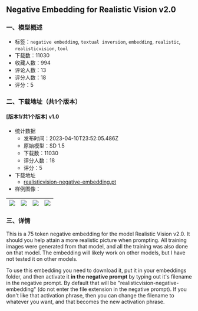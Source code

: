 ## Negative Embedding for Realistic Vision v2.0
### 一、模型概述

- 标签：`negative embedding`, `textual inversion`, `embedding`, `realistic`, `realisticvision`, `tool`
- 下载数：11030
- 收藏人数：994
- 评论人数：13
- 评分人数：18
- 评分：5

### 二、下载地址（共1个版本）

#### [版本1/共1个版本] v1.0

- 统计数据
  - 发布时间：2023-04-10T23:52:05.486Z
  - 原始模型：SD 1.5
  - 下载数：11030
  - 评分人数：18
  - 评分：5
- 下载地址
  - [realisticvision-negative-embedding.pt](https://civitai.com/api/download/models/42247)
- 样例图像：

| <img src="https://image.civitai.com/xG1nkqKTMzGDvpLrqFT7WA/79c4b80a-d5f6-4aaa-aac2-ce2e0ecc7900/width=450/463922.jpeg" /> | <img src="https://image.civitai.com/xG1nkqKTMzGDvpLrqFT7WA/c426deb9-123d-4713-9323-f12844ebc500/width=450/463935.jpeg" /> | <img src="https://image.civitai.com/xG1nkqKTMzGDvpLrqFT7WA/cf8de939-1c03-4f4e-4afa-0bfd00c38c00/width=450/463937.jpeg" /> | <img src="https://image.civitai.com/xG1nkqKTMzGDvpLrqFT7WA/7c3e34e7-1c81-4210-d145-4d7574de8d00/width=450/463936.jpeg" /> |
| ---- | ---- | ---- | ---- |


### 三、详情
<p>This is a 75 token negative embedding for the model Realistic Vision v2.0.  It should you help attain a more realistic picture when prompting.  All training images were generated from that model, and all the training was also done on that model.  The embedding will likely work on other models, but I have not tested it on other models.</p><p>To use this embedding you need to download it, put it in your embeddings folder, and then activate it <strong>in the negative prompt</strong> by typing out it's filename in the negative prompt.  By default that will be "realisticvision-negative-embedding" (do not enter the file extension in the negative prompt).  If you don't like that activation phrase, then you can change the filename to whatever you want, and that becomes the new activation phrase.</p>